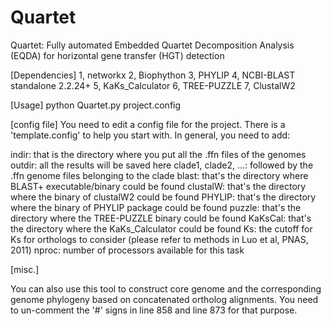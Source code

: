 Quartet
=======

Quartet: Fully automated Embedded Quartet Decomposition Analysis (EQDA) for horizontal gene transfer (HGT) detection

[Dependencies]
1, networkx
2, Biophython
3, PHYLIP
4, NCBI-BLAST standalone 2.2.24+
5, KaKs_Calculator
6, TREE-PUZZLE
7, ClustalW2

[Usage]
python Quartet.py project.config

[config file]
You need to edit a config file for the project. There is a 'template.config' to help you start with.
In general, you need to add:

indir: that is the directory where you put all the .ffn files of the genomes
outdir: all the results will be saved here
clade1, clade2, ...: followed by the .ffn genome files belonging to the clade
blast: that's the directory where BLAST+ executable/binary could be found
clustalW: that's the directory where the binary of clustalW2 could be found
PHYLIP: that's the directory where the binary of PHYLIP package could be found
puzzle: that's the directory where the TREE-PUZZLE binary could be found
KaKsCal: that's the directory where the KaKs_Calculator could be found
Ks: the cutoff for Ks for orthologs to consider (please refer to methods in Luo et al, PNAS, 2011)
nproc: number of processors available for this task


[misc.]

You can also use this tool to construct core genome and the corresponding genome phylogeny
based on concatenated ortholog alignments. You need to un-comment the '#' signs in line 858
and line 873 for that purpose.
